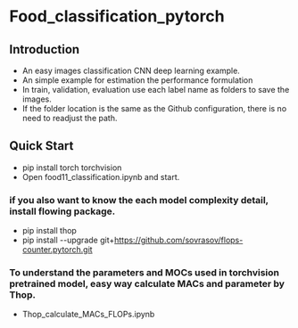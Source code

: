 # Food_classification_pytorch
## Introduction
- An easy images classification CNN deep learning example. 
- An simple example for estimation the performance formulation
- In train, validation, evaluation use each label name as folders to save the images.
- If the folder location is the same as the Github configuration, there is no need to readjust the path.

## Quick Start
- pip install torch torchvision
- Open food11_classification.ipynb and start.
###  if you also want to know the each model complexity detail, install flowing package.
- pip install thop
- pip install --upgrade git+https://github.com/sovrasov/flops-counter.pytorch.git


### To understand the parameters and MOCs used in torchvision pretrained model, easy way calculate MACs and parameter by Thop.
- Thop_calculate_MACs_FLOPs.ipynb
